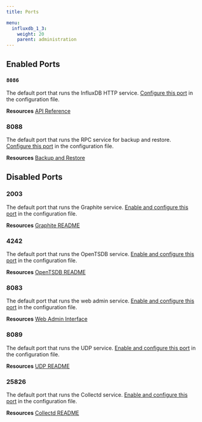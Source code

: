 ```yaml
---
title: Ports

menu:
  influxdb_1_3:
    weight: 20
    parent: administration
---
```


## Enabled Ports

### `8086`
The default port that runs the InfluxDB HTTP service.
[Configure this port](/influxdb/v1.3/administration/config/#bind-address-8086)
in the configuration file.

**Resources** [API Reference](/influxdb/v1.3/tools/api/)

### 8088
The default port that runs the RPC service for backup and restore.
[Configure this port](/influxdb/v1.3/administration/config/#bind-address-8088)
in the configuration file.

**Resources** [Backup and Restore](/influxdb/v1.3/administration/backup_and_restore/)

## Disabled Ports

### 2003

The default port that runs the Graphite service.
[Enable and configure this port](/influxdb/v1.3/administration/config/#bind-address-2003)
in the configuration file.

**Resources** [Graphite README](https://github.com/influxdata/influxdb/blob/master/services/graphite/README.md)

### 4242

The default port that runs the OpenTSDB service.
[Enable and configure this port](/influxdb/v1.3/administration/config/#bind-address-4242)
in the configuration file.

**Resources** [OpenTSDB README](https://github.com/influxdata/influxdb/blob/master/services/opentsdb/README.md)

### 8083

The default port that runs the web admin service.
[Enable and configure this port](/influxdb/v1.3/administration/config/#bind-address-8083)
in the configuration file.

**Resources** [Web Admin Interface](/influxdb/v1.3/tools/web_admin/)

### 8089

The default port that runs the UDP service.
[Enable and configure this port](/influxdb/v1.3/administration/config/#bind-address-8089)
in the configuration file.

**Resources** [UDP README](https://github.com/influxdata/influxdb/blob/master/services/udp/README.md)

### 25826

The default port that runs the Collectd service.
[Enable and configure this port](/influxdb/v1.3/administration/config/#bind-address-25826)
in the configuration file.

**Resources** [Collectd README](https://github.com/influxdata/influxdb/blob/master/services/collectd/README.md)
